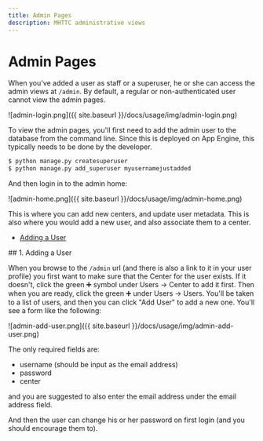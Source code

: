 ```yaml
---
title: Admin Pages
description: MHTTC administrative views
---
```


# Admin Pages

When you've added a user as staff or a superuser, he or she can access the 
admin views at `/admin`. By default, a regular or non-authenticated user cannot view the admin pages.

![admin-login.png]({{ site.baseurl }}/docs/usage/img/admin-login.png)

To view the admin pages, you'll first need to add the admin user to the
database from the command line. Since this is deployed on App Engine,
this typically needs to be done by the developer.

```bash
$ python manage.py createsuperuser
$ python manage.py add_superuser myusernamejustadded
```

And then login in to the admin home:

![admin-home.png]({{ site.baseurl }}/docs/usage/img/admin-home.png)

This is where you can add new centers, and update user metadata.
This is also where you would add a new user, and also associate them to
a center.

 - [Adding a User](#add-a-user)

<a id="adding-a-user">
## 1. Adding a User

When you browse to the `/admin` url (and there is also a link to it in your
user profile) you first want to make sure that the Center for the user
exists. If it doesn't, click the green ➕️ symbol under Users -> Center to add it
first. Then when you are ready, click the green ➕️ under Users -> Users.
You'll be taken to a list of users, and then you can click "Add User"
to add a new one. You'll see a form like the following:

![admin-add-user.png]({{ site.baseurl }}/docs/usage/img/admin-add-user.png)

The only required fields are:

 - username (should be input as the email address)
 - password
 - center

and you are suggested to also enter the email address under the email address field.

And then the user can change his or her password on first login (and you should
encourage them to).
